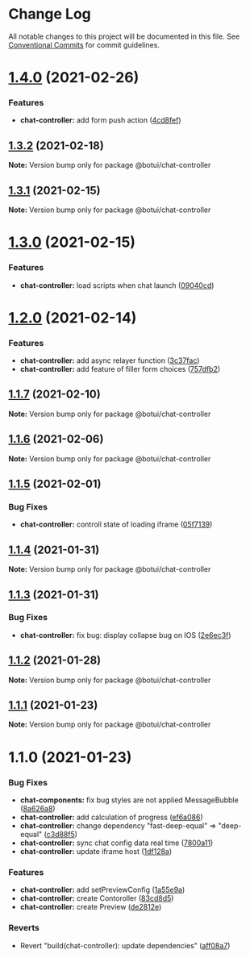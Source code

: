 # Change Log

All notable changes to this project will be documented in this file.
See [Conventional Commits](https://conventionalcommits.org) for commit guidelines.

# [1.4.0](https://github.com/aiji42/botui-child-next/compare/@botui/chat-controller@1.3.2...@botui/chat-controller@1.4.0) (2021-02-26)


### Features

* **chat-controller:** add form push action ([4cd8fef](https://github.com/aiji42/botui-child-next/commit/4cd8fef5e1515cfe46347da229da5262446d6c1d))





## [1.3.2](https://github.com/aiji42/botui-child-next/compare/@botui/chat-controller@1.3.1...@botui/chat-controller@1.3.2) (2021-02-18)

**Note:** Version bump only for package @botui/chat-controller





## [1.3.1](https://github.com/aiji42/botui-child-next/compare/@botui/chat-controller@1.3.0...@botui/chat-controller@1.3.1) (2021-02-15)

**Note:** Version bump only for package @botui/chat-controller





# [1.3.0](https://github.com/aiji42/botui-child-next/compare/@botui/chat-controller@1.2.0...@botui/chat-controller@1.3.0) (2021-02-15)


### Features

* **chat-controller:** load scripts when chat launch ([09040cd](https://github.com/aiji42/botui-child-next/commit/09040cd89ab1f43dce8979e10972f545dbdfa027))





# [1.2.0](https://github.com/aiji42/botui-child-next/compare/@botui/chat-controller@1.1.7...@botui/chat-controller@1.2.0) (2021-02-14)


### Features

* **chat-controller:** add async relayer function ([3c37fac](https://github.com/aiji42/botui-child-next/commit/3c37faceb55b467efec7e5ebee74ed8bcb014b68))
* **chat-controller:** add feature of filler form choices ([757dfb2](https://github.com/aiji42/botui-child-next/commit/757dfb2c1888d9225f680d329b816e0fb4658f9d))





## [1.1.7](https://github.com/aiji42/botui-child-next/compare/@botui/chat-controller@1.1.6...@botui/chat-controller@1.1.7) (2021-02-10)

**Note:** Version bump only for package @botui/chat-controller





## [1.1.6](https://github.com/aiji42/botui-child-next/compare/@botui/chat-controller@1.1.5...@botui/chat-controller@1.1.6) (2021-02-06)

**Note:** Version bump only for package @botui/chat-controller





## [1.1.5](https://github.com/aiji42/botui-child-next/compare/@botui/chat-controller@1.1.4...@botui/chat-controller@1.1.5) (2021-02-01)


### Bug Fixes

* **chat-controller:** controll state of loading iframe ([05f7139](https://github.com/aiji42/botui-child-next/commit/05f71396c3ed24a0a00eb99640c51e38814f8aea))





## [1.1.4](https://github.com/aiji42/botui-child-next/compare/@botui/chat-controller@1.1.3...@botui/chat-controller@1.1.4) (2021-01-31)

**Note:** Version bump only for package @botui/chat-controller





## [1.1.3](https://github.com/aiji42/botui-child-next/compare/@botui/chat-controller@1.1.2...@botui/chat-controller@1.1.3) (2021-01-31)


### Bug Fixes

* **chat-controller:** fix bug: display collapse bug on IOS ([2e6ec3f](https://github.com/aiji42/botui-child-next/commit/2e6ec3faba13c1ebc38d50619180c28a1e3acd44))





## [1.1.2](https://github.com/aiji42/botui-child-next/compare/@botui/chat-controller@1.1.1...@botui/chat-controller@1.1.2) (2021-01-28)

**Note:** Version bump only for package @botui/chat-controller





## [1.1.1](https://github.com/aiji42/botui-child-next/compare/@botui/chat-controller@1.1.0...@botui/chat-controller@1.1.1) (2021-01-23)

**Note:** Version bump only for package @botui/chat-controller





# 1.1.0 (2021-01-23)


### Bug Fixes

* **chat-components:** fix bug styles are not applied MessageBubble ([8a626a8](https://github.com/aiji42/botui-child-next/commit/8a626a883f03a163759e7df0b2b0c43815ea9994))
* **chat-controller:** add calculation of progress ([ef6a086](https://github.com/aiji42/botui-child-next/commit/ef6a0866b7dc728f53a9438ad547c0841ae59045))
* **chat-controller:** change dependency "fast-deep-equal" => "deep-equal" ([c3d88f5](https://github.com/aiji42/botui-child-next/commit/c3d88f507d914ad4f07380e44b86a25749c14015))
* **chat-controller:** sync chat config data real time ([7800a11](https://github.com/aiji42/botui-child-next/commit/7800a1105e39af02a14a0c94d39f0a4a2911d626))
* **chat-controller:** update iframe host ([1df128a](https://github.com/aiji42/botui-child-next/commit/1df128a2f29bacee8bce3c326d24991ef43cd88f))


### Features

* **chat-controller:** add setPreviewConfig ([1a55e9a](https://github.com/aiji42/botui-child-next/commit/1a55e9a50a5c91449c534d667a7958db383468a2))
* **chat-controller:** create Contoroller ([83cd8d5](https://github.com/aiji42/botui-child-next/commit/83cd8d57f6bc23f51aedff02244d0642a56453c4))
* **chat-controller:** create Preview ([de2812e](https://github.com/aiji42/botui-child-next/commit/de2812e760916792fd77cdf116c5b33b971e20a0))


### Reverts

* Revert "build(chat-controller): update dependencies" ([aff08a7](https://github.com/aiji42/botui-child-next/commit/aff08a78a5e88936e677c6549602712a5f9f8c7b))
